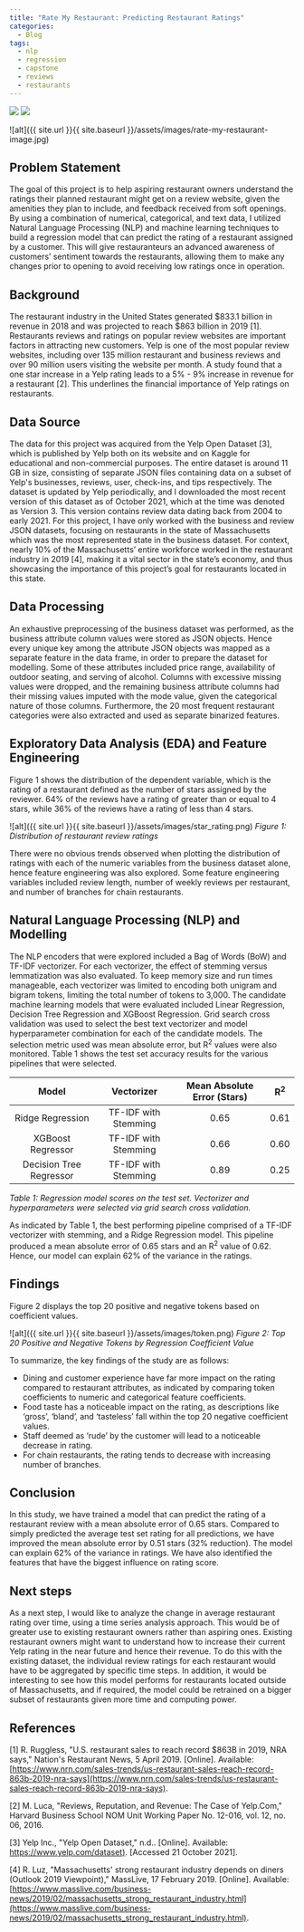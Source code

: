 ```yaml
---
title: "Rate My Restaurant: Predicting Restaurant Ratings"
categories:
  - Blog
tags:
  - nlp
  - regression
  - capstone
  - reviews
  - restaurants
---
```


[![](https://img.shields.io/badge/GitHub-View%20on%20GitHub-blue?logo=github)](https://github.com/allistaircota/rate_my_restaurant) [![](https://img.shields.io/badge/Heroku-View%20on%20Heroku-blue?logo=heroku)](http://rate-my-restaurant-app.herokuapp.com/)

![alt]({{ site.url }}{{ site.baseurl }}/assets/images/rate-my-restaurant-image.jpg)

## Problem Statement
The goal of this project is to help aspiring restaurant owners understand the ratings their planned restaurant might get on a review website, given the amenities they plan to include, and feedback received from soft openings. By using a combination of numerical, categorical, and text data, I utilized Natural Language Processing (NLP) and machine learning techniques to build a regression model that can predict the rating of a restaurant assigned by a customer. This will give restauranteurs an advanced awareness of customers’ sentiment towards the restaurants, allowing them to make any changes prior to opening to avoid receiving low ratings once in operation.

## Background
The restaurant industry in the United States generated $833.1 billion in revenue in 2018 and was projected to reach $863 billion in 2019 [1]. Restaurants reviews and ratings on popular review websites are important factors in attracting new customers. Yelp is one of the most popular review websites, including over 135 million restaurant and business reviews and over 90 million users visiting the website per month. A study found that a one star increase in a Yelp rating leads to a 5% - 9% increase in revenue for a restaurant [2]. This underlines the financial importance of Yelp ratings on restaurants.

## Data Source
The data for this project was acquired from the Yelp Open Dataset [3], which is published by Yelp both on its website and on Kaggle for educational and non-commercial purposes. The entire dataset is around 11 GB in size, consisting of separate JSON files containing data on a subset of Yelp's businesses, reviews, user, check-ins, and tips respectively. The dataset is updated by Yelp periodically, and I downloaded the most recent version of this dataset as of October 2021, which at the time was denoted as Version 3. This version contains review data dating back from 2004 to early 2021. For this project, I have only worked with the business and review JSON datasets, focusing on restaurants in the state of Massachusetts which was the most represented state in the business dataset. For context, nearly 10% of the Massachusetts’ entire workforce worked in the restaurant industry in 2019 [4], making it a vital sector in the state’s economy, and thus showcasing the importance of this project’s goal for restaurants located in this state.

## Data Processing
An exhaustive preprocessing of the business dataset was performed, as the business attribute column values were stored as JSON objects. Hence every unique key among the attribute JSON objects was mapped as a separate feature in the data frame, in order to prepare the dataset for modelling. Some of these attributes included price range, availability of outdoor seating, and serving of alcohol. Columns with excessive missing values were dropped, and the remaining business attribute columns had their missing values imputed with the mode value, given the categorical nature of those columns. Furthermore, the 20 most frequent restaurant categories were also extracted and used as separate binarized features.

## Exploratory Data Analysis (EDA) and Feature Engineering
Figure 1 shows the distribution of the dependent variable, which is the rating of a restaurant
defined as the number of stars assigned by the reviewer. 64% of the reviews have a rating of
greater than or equal to 4 stars, while 36% of the reviews have a rating of less than 4 stars.

![alt]({{ site.url }}{{ site.baseurl }}/assets/images/star_rating.png)
*Figure 1: Distribution of restaurant review ratings*

There were no obvious trends observed when plotting the distribution of ratings with each of
the numeric variables from the business dataset alone, hence feature engineering was also
explored. Some feature engineering variables included review length, number of weekly
reviews per restaurant, and number of branches for chain restaurants.

## Natural Language Processing (NLP) and Modelling
The NLP encoders that were explored included a Bag of Words (BoW) and TF-IDF vectorizer.
For each vectorizer, the effect of stemming versus lemmatization was also evaluated. To keep
memory size and run times manageable, each vectorizer was limited to encoding both
unigram and bigram tokens, limiting the total number of tokens to 3,000. The candidate machine learning models that were evaluated included Linear Regression, Decision Tree Regression and XGBoost Regression. Grid search cross validation was used to select the best text vectorizer and model hyperparameter combination for each of the
candidate models. The selection metric used was mean absolute error, but R<sup>2</sup> values were
also monitored. Table 1 shows the test set accuracy results for the various pipelines that were
selected.

| Model                   | Vectorizer           | Mean Absolute Error (Stars)| R<sup>2</sup> |
| :---------------------: |:--------------------:| :-------------------------:| :-----------: |
| Ridge Regression        | TF-IDF with Stemming | 0.65                       | 0.61          |
| XGBoost Regressor       | TF-IDF with Stemming | 0.66                       | 0.60          |
| Decision Tree Regressor | TF-IDF with Stemming | 0.89                       | 0.25          |

*Table 1: Regression model scores on the test set. Vectorizer and hyperparameters were selected via grid search cross validation.*


As indicated by Table 1, the best performing pipeline comprised of a TF-IDF vectorizer with
stemming, and a Ridge Regression model. This pipeline produced a
mean absolute error of 0.65 stars and an R<sup>2</sup> value of 0.62. Hence, our model can explain 62%
of the variance in the ratings.

## Findings
Figure 2 displays the top 20 positive and negative tokens based on coefficient values.

![alt]({{ site.url }}{{ site.baseurl }}/assets/images/token.png)
*Figure 2: Top 20 Positive and Negative Tokens by Regression Coefficient Value*

To summarize, the key findings of the study are as follows:
- Dining and customer experience have far more impact on the rating compared to
restaurant attributes, as indicated by comparing token coefficients to numeric and
categorical feature coefficients.
- Food taste has a noticeable impact on the rating, as descriptions like ‘gross’, ‘bland’,
and ‘tasteless’ fall within the top 20 negative coefficient values.
- Staff deemed as ‘rude’ by the customer will lead to a noticeable decrease in rating.
- For chain restaurants, the rating tends to decrease with increasing number of
branches.

## Conclusion
In this study, we have trained a model that can predict the rating of a restaurant review with a
mean absolute error of 0.65 stars. Compared to simply predicted the average test set rating
for all predictions, we have improved the mean absolute error by 0.51 stars (32% reduction).
The model can explain 62% of the variance in ratings. We have also identified the features
that have the biggest influence on rating score.

## Next steps
As a next step, I would like to analyze the change in average restaurant rating over time,
using a time series analysis approach. This would be of greater use to existing restaurant
owners rather than aspiring ones. Existing restaurant owners might want to understand how
to increase their current Yelp rating in the near future and hence their revenue. To do this
with the existing dataset, the individual review ratings for each restaurant would have to be
aggregated by specific time steps. In addition, it would be interesting to see how this model
performs for restaurants located outside of Massachusetts, and if required, the model could
be retrained on a bigger subset of restaurants given more time and computing power.

## References

[1] R. Ruggless, "U.S. restaurant sales to reach record $863B in 2019, NRA says," Nation's
Restaurant News, 5 April 2019. [Online]. Available: [https://www.nrn.com/sales-trends/us-restaurant-sales-reach-record-863b-2019-nra-says](https://www.nrn.com/sales-trends/us-restaurant-sales-reach-record-863b-2019-nra-says).

[2] M. Luca, "Reviews, Reputation, and Revenue: The Case of Yelp.Com," Harvard Business
School NOM Unit Working Paper No. 12-016, vol. 12, no. 06, 2016.

[3] Yelp Inc., "Yelp Open Dataset," n.d.. [Online]. Available: [https://www.yelp.com/dataset)](https://www.yelp.com/dataset).
[Accessed 21 October 2021].

[4] R. Luz, "Massachusetts' strong restaurant industry depends on diners (Outlook 2019
Viewpoint)," MassLive, 17 February 2019. [Online]. Available:
[https://www.masslive.com/business-news/2019/02/massachusetts_strong_restaurant_industry.html](https://www.masslive.com/business-news/2019/02/massachusetts_strong_restaurant_industry.html).